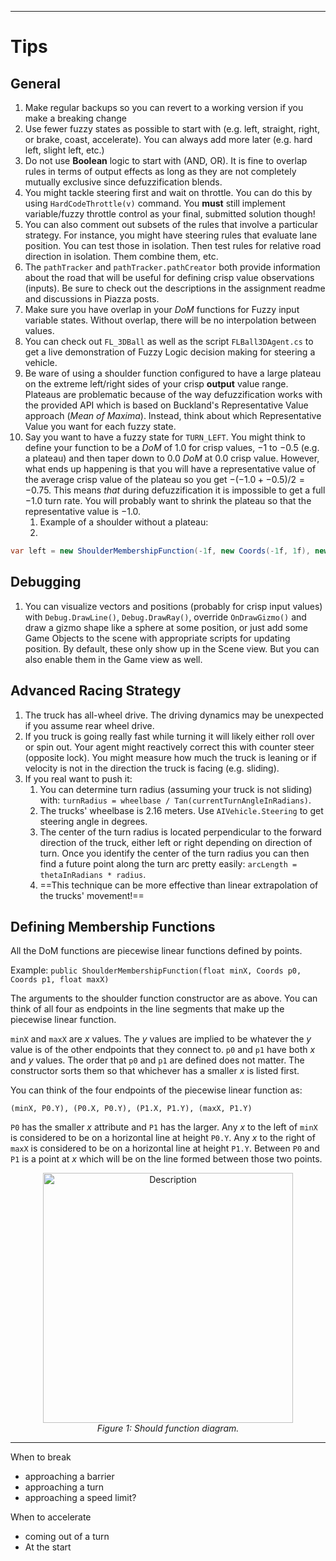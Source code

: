 
---
# Tips 
## General

1. Make regular backups so you can revert to a working version if you make a breaking change
2. Use fewer fuzzy states as possible to start with (e.g. left, straight, right, or brake, coast, accelerate). You can always add more later (e.g. hard left, slight left, etc.)
3. Do not use **Boolean** logic to start with (AND, OR). It is fine to overlap rules in terms of output effects as long as they are not completely mutually exclusive since defuzzification blends.
4. You might tackle steering first and wait on throttle. You can do this by using `HardCodeThrottle(v)` command. You **must** still implement variable/fuzzy throttle control as your final, submitted solution though!
5. You can also comment out subsets of the rules that involve a particular strategy. For instance, you might have steering rules that evaluate lane position. You can test those in isolation. Then test rules for relative road direction in isolation. Them combine them, etc.
6. The `pathTracker` and `pathTracker.pathCreator` both provide information about the road that will be useful for defining crisp value observations (inputs). Be sure to check out the descriptions in the assignment readme and discussions in Piazza posts.
7. Make sure you have overlap in your *DoM* functions for Fuzzy input variable states. Without overlap, there will be no interpolation between values.
8. You can check out `FL_3DBall` as well as the script `FLBall3DAgent.cs` to get a live demonstration of Fuzzy Logic decision making for steering a vehicle.
9. Be ware of using a shoulder function configured to have a large plateau on the extreme left/right sides of your crisp **output** value range. Plateaus are problematic because of the way defuzzification works with the provided API which is based on Buckland's Representative Value approach (*Mean of Maxima*). Instead, think about which Representative Value you want for each fuzzy state.
10. Say you want to have a fuzzy state for `TURN_LEFT`. You might think to define your function to be a *DoM* of $1.0$ for crisp values, $-1$ to $-0.5$ (e.g. a plateau) and then taper down to $0.0$ *DoM* at $0.0$ crisp value. However, what ends up happening is that you will have a representative value of the average crisp value of the plateau so you get $-(-1.0 + -0.5) / 2 = -0.75$. This means *that* during defuzzification it is impossible to get a full $-1.0$ turn rate. You will probably want to shrink the plateau so that the representative value is $-1.0$. 
	1. Example of a shoulder without a plateau:
	2.
```C#
var left = new ShoulderMembershipFunction(-1f, new Coords(-1f, 1f), new Coords(0f, 0f), 1f) // plateau on left shrunk to a point 
```
## Debugging

1. You can visualize vectors and positions (probably for crisp input values) with `Debug.DrawLine()`, `Debug.DrawRay()`,  override `OnDrawGizmo()` and draw a gizmo shape like a sphere at some position, or just add some Game Objects to the scene with appropriate scripts for updating position. By default, these only show up in the Scene view. But you can also enable them in the Game view as well. 

## Advanced Racing Strategy

1. The truck has all-wheel drive. The driving dynamics may be unexpected if you assume rear wheel drive.
2. If you truck is going really fast while turning it will likely either roll over or spin out. Your agent might reactively correct this with counter steer (opposite lock). You might measure how much the truck is leaning or if velocity is not in the direction the truck is facing (e.g. sliding).
3. If you real want to push it:
	1. You can determine turn radius (assuming your truck is not sliding) with: `turnRadius = wheelbase / Tan(currentTurnAngleInRadians)`. 
	2. The trucks' wheelbase is $2.16$ meters. Use `AIVehicle.Steering` to get steering angle in degrees.
	3. The center of the turn radius is located perpendicular to the forward direction of the truck, either left or right depending on direction of turn. Once you identify the center of the turn radius you can then find a future point along the turn arc pretty easily: `arcLength = thetaInRadians * radius`.
	4. ==This technique can be more effective than linear extrapolation of the trucks' movement!==

## Defining Membership Functions

All the DoM functions are piecewise linear functions defined by points. 

Example: `public ShoulderMembershipFunction(float minX, Coords p0, Coords p1, float maxX)`

The arguments to the shoulder function constructor are as above. You can think of all four as endpoints in the line segments that make up the piecewise linear function.

`minX` and `maxX` are $x$ values. The $y$ values are implied to be whatever the $y$ value is of the other endpoints that they connect to. `p0` and `p1` have both $x$ and $y$ values. The order that `p0` and `p1` are defined does not matter. The constructor sorts them so that whichever has a smaller $x$ is listed first.

You can think of the four endpoints of the piecewise linear function as: 

`(minX, P0.Y), (P0.X, P0.Y), (P1.X, P1.Y), (maxX, P1.Y)`

`P0` has the smaller $x$ attribute and `P1` has the larger. Any $x$ to the left of `minX` is considered to be on a horizontal line at height `P0.Y`. Any $x$ to the right of `maxX` is considered to be on a horizontal line at height `P1.Y`. Between `P0` and `P1` is a point at $x$ which will be on the line formed between those two points.

<figure style="text-align: center;">
  <img src="Pasted image 20250713181549.png" alt="Description" width="400">
  <figcaption style="font-style: italic">Figure 1: Should function diagram.</figcaption>
</figure>

---

When to break
- approaching a barrier
- approaching a turn
- approaching a speed limit?

When to accelerate 
- coming out of a turn
- At the start 